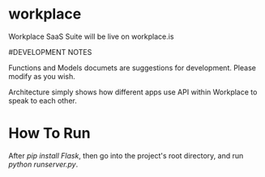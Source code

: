workplace
=========

Workplace SaaS Suite will be live on workplace.is


#DEVELOPMENT NOTES

Functions and Models documets are suggestions for development. Please modify as you wish.

Architecture simply shows how different apps use API within Workplace to speak to each other.

# How To Run

After *pip install Flask*, then go into the project's root directory, and run *python runserver.py*.
